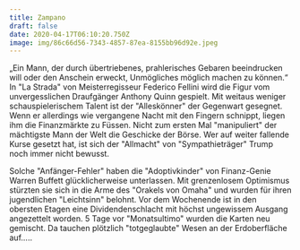 ```yaml
---
title: Zampano
draft: false
date: 2020-04-17T06:10:20.750Z
image: img/86c66d56-7343-4857-87ea-8155bb96d92e.jpeg
---
```

„Ein Mann, der durch übertriebenes, prahlerisches Gebaren beeindrucken will oder den Anschein erweckt, Unmögliches möglich machen zu können.“ In "La Strada" von Meisterregisseur Federico Fellini wird die Figur vom unvergesslichen Draufgänger Anthony Quinn gespielt. Mit weitaus weniger schauspielerischem Talent ist der "Alleskönner" der Gegenwart gesegnet. Wenn er allerdings wie vergangene Nacht mit den Fingern schnippt, liegen ihm die Finanzmärkte zu Füssen. Nicht zum ersten Mal "manipuliert" der mächtigste Mann der Welt die Geschicke der Börse. Wer auf weiter fallende Kurse gesetzt hat, ist sich der "Allmacht" von "Sympathieträger" Trump noch immer nicht bewusst.

Solche "Anfänger-Fehler" haben die "Adoptivkinder" von Finanz-Genie Warren Buffett glücklicherweise unterlassen. Mit grenzenlosem Optimismus stürzten sie sich in die Arme des "Orakels von Omaha"  und wurden für ihren jugendlichen "Leichtsinn" belohnt. Vor dem Wochenende ist in den obersten Etagen eine Dividendenschlacht mit höchst ungewissem Ausgang angezettelt worden. 5 Tage vor "Monatsultimo" wurden die Karten neu gemischt. Da tauchen plötzlich "totgeglaubte" Wesen an der Erdoberfläche auf.....